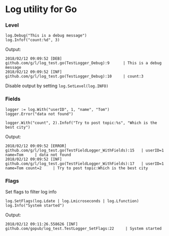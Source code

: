 # Log utility for Go
### Level  
``` 
log.Debug("This is a debug message")
log.Infof("count:%d", 3)
```
Output:
```
2018/02/12 09:09:52 [DEB] github.com/g/l/log_test.go(TestLogger_Debug):9      | This is a debug message
2018/02/12 09:09:52 [INF]  github.com/g/l/log_test.go(TestLogger_Debug):10     | count:3
```
Disable output by setting `log.SetLevel(log.INFO)`
### Fields
``` 
logger := log.With("userID", 1, "name", "Tom")
logger.Error("data not found")

logger.With("count", 2).Infof("Try to post topic:%s", "Which is the best city")
```
Output:
``` 
2018/02/12 09:09:52 [ERROR] github.com/g/l/log_test.go(TestFieldLogger_WithFields):15   | userID=1 name=Tom     | data not found
2018/02/12 09:09:52 [INF]  github.com/g/l/log_test.go(TestFieldLogger_WithFields):17   | userID=1 name=Tom count=2     | Try to post topic:Which is the best city
```

### Flags
Set flags to filter log info
``` 
log.SetFlags(log.Ldate | log.Lmicroseconds | log.Lfunction)
log.Info("System started")
```
Output:
``` 
2018/02/12 09:11:26.558626 [INF]  github.com/gopub/log_test.TestLogger_SetFlags:22     | System started
```